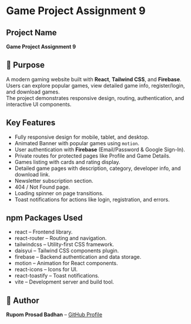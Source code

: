 #  Game Project Assignment 9

##  Project Name
**Game Project Assignment 9**

## 📝 Purpose
A modern gaming website built with **React**, **Tailwind CSS**, and **Firebase**.  
Users can explore popular games, view detailed game info, register/login, and download games.  
The project demonstrates responsive design, routing, authentication, and interactive UI components.



## Key Features
- Fully responsive design for mobile, tablet, and desktop.
- Animated Banner with popular games using `motion`.
- User authentication with **Firebase** (Email/Password & Google Sign-In).
- Private routes for protected pages like Profile and Game Details.
- Games listing with cards and rating display.
- Detailed game pages with description, category, developer info, and download link.
- Newsletter subscription section.
- 404 / Not Found page.
- Loading spinner on page transitions.
- Toast notifications for actions like login, registration, and errors.

## npm Packages Used
- react  – Frontend library.
- react-router – Routing and navigation.
- tailwindcss – Utility-first CSS framework.
- daisyui – Tailwind CSS components plugin.
- firebase – Backend authentication and data storage.
- motion – Animation for React components.
- react-icons – Icons for UI.
- react-toastify – Toast notifications.
- vite – Development server and build tool.

## 👨 Author
**Rupom Prosad Badhan** – [GitHub Profile](https://github.com/RupomPB)
